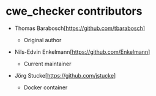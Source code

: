 # cwe_checker contributors

-  Thomas Barabosch[https://github.com/tbarabosch]
   -  Original author

-  Nils-Edvin Enkelmann[https://github.com/Enkelmann]
   -  Current maintainer

-  Jörg Stucke[https://github.com/jstucke]
   -  Docker container 
